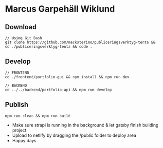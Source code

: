# Marcus Garpehäll Wiklund
## Download
```
// Using Git Bash
git clone https://github.com/macksterino/publiceringsverktyg-tenta && cd ./publiceringsverktyg-tenta && code .
```

## Develop
```
// FRONTEND
cd ./frontend/portfolio-gui && npm install && npm run dev
```

```
// BACKEND
cd ../../backend/portfolio-api && npm run develop
```

## Publish
```
npm run clean && npm run build
```
- Make sure strapi is running in the background & let gatsby finish building project
- Upload to netlify by dragging the /public folder to deploy area
- Happy days